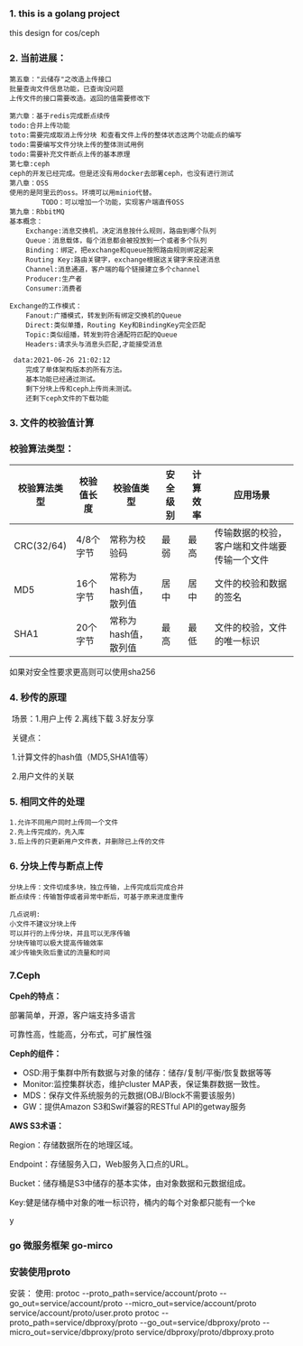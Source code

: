 
### 1. this is a golang project
   this design for cos/ceph

### 2. 当前进展：
    第五章："云储存"之改造上传接口
    批量查询文件信息功能，已查询没问题
    上传文件的接口需要改造。返回的值需要修改下
    
    第六章：基于redis完成断点续传
    todo:合并上传功能
    toto:需要完成取消上传分块 和查看文件上传的整体状态这两个功能点的编写
    todo:需要编写文件分块上传的整体测试用例
    todo:需要补充文件断点上传的基本原理
    第七章:ceph
    ceph的开发已经完成。但是还没有用docker去部署ceph，也没有进行测试
    第八章：OSS
    使用的是阿里云的oss。环境可以用minio代替。
            TODO：可以增加一个功能，实现客户端直传OSS
    第九章：RbbitMQ
    基本概念：
        Exchange:消息交换机，决定消息按什么规则，路由到哪个队列
        Queue：消息载体，每个消息都会被投放到一个或者多个队列
        Binding：绑定，把exchange和queue按照路由规则绑定起来
        Routing Key:路由关键字，exchange根据这关键字来投递消息
        Channel:消息通道，客户端的每个链接建立多个channel
        Producer:生产者
        Consumer:消费者

    Exchange的工作模式：
        Fanout:广播模式，转发到所有绑定交换机的Queue
        Direct:类似单播，Routing Key和BindingKey完全匹配
        Topic:类似组播，转发到符合通配符匹配的Queue
        Headers:请求头与消息头匹配,才能接受消息
        
     data:2021-06-26 21:02:12 
        完成了单体架构版本的所有方法。
        基本功能已经通过测试。
        剩下分块上传和ceph上传尚未测试。
        还剩下ceph文件的下载功能
     
     
### 3. 文件的校验值计算

### 校验算法类型：
| 校验算法类型 | 校验值长度 | 校验值类型           | 安全级别 | 计算效率 | 应用场景                                     |
| ------------ | ---------- | -------------------- | -------- | -------- | -------------------------------------------- |
| CRC(32/64)   | 4/8个字节  | 常称为校验码         | 最弱     | 最高     | 传输数据的校验，客户端和文件端要传输一个文件 |
| MD5          | 16个字节   | 常称为hash值，散列值 | 居中     | 居中     | 文件的校验和数据的签名                       |
| SHA1         | 20个字节   | 常称为hash值，散列值 | 最高     | 最低     | 文件的校验，文件的唯一标识                   |

如果对安全性要求更高则可以使用sha256

### 4. 秒传的原理

​	场景：1.用户上传  2.离线下载  3.好友分享

​	关键点：

​	1.计算文件的hash值（MD5,SHA1值等）

​	2.用户文件的关联

### 5. 相同文件的处理
    1.允许不同用户同时上传同一个文件
    2.先上传完成的，先入库
    3.后上传的只更新用户文件表，并删除已上传的文件

### 6. 分块上传与断点上传
    分块上传：文件切成多块，独立传输，上传完成后完成合并
    断点续传：传输暂停或者异常中断后，可基于原来进度重传
    
    几点说明:
    小文件不建议分块上传
    可以并行的上传分块，并且可以无序传输
    分块传输可以极大提高传输效率
    减少传输失败后重试的流量和时间



### 7.Ceph

**Cpeh的特点：**

部署简单，开源，客户端支持多语言

可靠性高，性能高，分布式，可扩展性强

**Ceph的组件：**

- OSD:用于集群中所有数据与对象的储存：储存/复制/平衡/恢复数据等等
- Monitor:监控集群状态，维护cluster MAP表，保证集群数据一致性。
- MDS：保存文件系统服务的元数据(OBJ/Block不需要该服务)
- GW：提供Amazon S3和Swif兼容的RESTful API的getway服务

**AWS S3术语：**

Region：存储数据所在的地理区域。

Endpoint：存储服务入口，Web服务入口点的URL。

Bucket：储存桶是S3中储存的基本实体，由对象数据和元数据组成。

Key:健是储存桶中对象的唯一标识符，桶内的每个对象都只能有一个ke


y


### go 微服务框架 go-mirco

### 安装使用proto
安装：
使用:
protoc --proto_path=service/account/proto  --go_out=service/account/proto  --micro_out=service/account/proto  service/account/proto/user.proto
protoc --proto_path=service/dbproxy/proto --go_out=service/dbproxy/proto --micro_out=service/dbproxy/proto  service/dbproxy/proto/dbproxy.proto